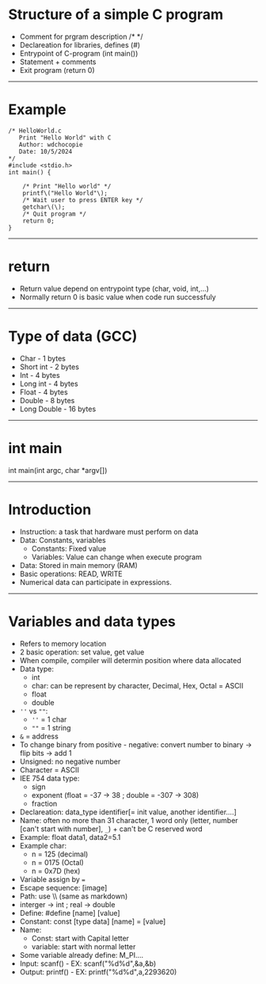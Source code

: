 # Structure of a simple C program
* Comment for prgram description /*     */
* Declareation for libraries, defines \(\#\)
* Entrypoint of C-program \(int main\(\)\)
* Statement + comments
* Exit program \(return 0\)

----
# Example
```
/* HelloWorld.c
   Print "Hello World" with C
   Author: wdchocopie
   Date: 10/5/2024
*/
#include <stdio.h>
int main() {
    
    /* Print "Hello world" */
    printf\("Hello World"\);
    /* Wait user to press ENTER key */
    getchar\(\);
    /* Quit program */
    return 0;
}

```

----
# return
* Return value depend on entrypoint type \(char, void, int,...\)
* Normally return 0 is basic value when code run successfuly

----
# Type of data \(GCC\)
* Char - 1 bytes
* Short int - 2 bytes
* Int - 4 bytes
* Long int - 4 bytes
* Float - 4 bytes
* Double - 8 bytes
* Long Double - 16 bytes

----
# int main
int main(int argc, char *argv[])

----
# Introduction
* Instruction: a task that hardware must perform on data
* Data: Constants, variables
   * Constants: Fixed value
   * Variables: Value can change when execute program
* Data: Stored in main memory \(RAM\)
* Basic operations: READ, WRITE
* Numerical data can participate in expressions.

----
# Variables and data types
* Refers to memory location
* 2 basic operation: set value, get value
* When compile, compiler will determin position where data allocated
* Data type:
   * int
   * char: can be represent by character, Decimal, Hex, Octal = ASCII
   * float
   * double
* `''` vs `""`:
   * `''` = 1 char
   * `""` = 1 string
* `&` = address 
* To change binary from positive - negative: convert number to binary -> flip bits -> add 1
* Unsigned: no negative number
* Character = ASCII
* IEE 754 data type:
   * sign
   * exponent \(float = -37 -> 38 ; double = -307 -> 308\)
   * fraction
* Declareation: data_type identifier\[= init value, another identifier....\]
* Name: often no more than 31 character, 1 word only \(letter, number \[can't start with number\], `_`\) + can't be C reserved word
* Example: float data1, data2=5.1
* Example char:
   * n = 125 \(decimal\)
   * n = 0175 \(Octal\)
   * n = 0x7D \(hex\)
* Variable assign by `=`
* Escape sequence:
[image]
* Path: use \\\\ \(same as markdown\)
* interger -> int ; real -> double
* Define: \#define \[name\] \[value\]
* Constant: const \[type data\] \[name\] = \[value\]
* Name:
   * Const: start with Capital letter
   * variable: start with normal letter
* Some variable already define: M_PI....
* Input: scanf\(\) - EX: scanf\("%d%d",&a,&b\)
* Output: printf\(\) - EX: printf\("%d%d",a,2293620\)
